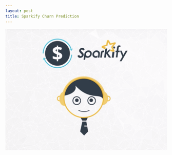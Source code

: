 ```yaml
---
layout: post
title: Sparkify Churn Prediction
---
```


![Sparkify](..\images\2019-06-20-Sparkify_Churn_Prediction\sparkify.png)

